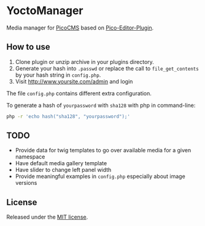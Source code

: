 YoctoManager
============
Media manager for [PicoCMS](http://picocms.org/) based on [Pico-Editor-Plugin](https://github.com/gilbitron/Pico-Editor-Plugin).

How to use
----------
  1. Clone plugin or unzip archive in your plugins directory.
  2. Generate your hash into `.passwd` or replace the call to `file_get_contents` by your hash string in `config.php`.
  3. Visit <http://www.yoursite.com/admin> and login

The file `config.php` contains different extra configuration.

To generate a hash of `yourpassword` with `sha128` with php in command-line:

```bash
php -r 'echo hash("sha128", "yourpassword");'
```

TODO
----
  * Provide data for twig templates to go over available media for a given namespace
  * Have default media gallery template
  * Have slider to change left panel width
  * Provide meaningful examples in `config.php` especially about image versions

License
-------
Released under the [MIT license](http://www.opensource.org/licenses/MIT).
